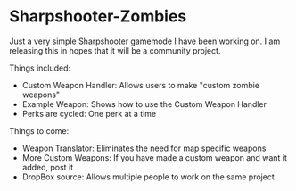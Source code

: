 Sharpshooter-Zombies
====================

Just a very simple Sharpshooter gamemode I have been working on. I am releasing this in hopes that it will be a community project.

Things included:
- Custom Weapon Handler: Allows users to make "custom zombie weapons" 
- Example Weapon: Shows how to use the Custom Weapon Handler 
- Perks are cycled: One perk at a time

Things to come: 
- Weapon Translator: Eliminates the need for map specific weapons 
- More Custom Weapons: If you have made a custom weapon and want it added, post it 
- DropBox source: Allows multiple people to work on the same project
